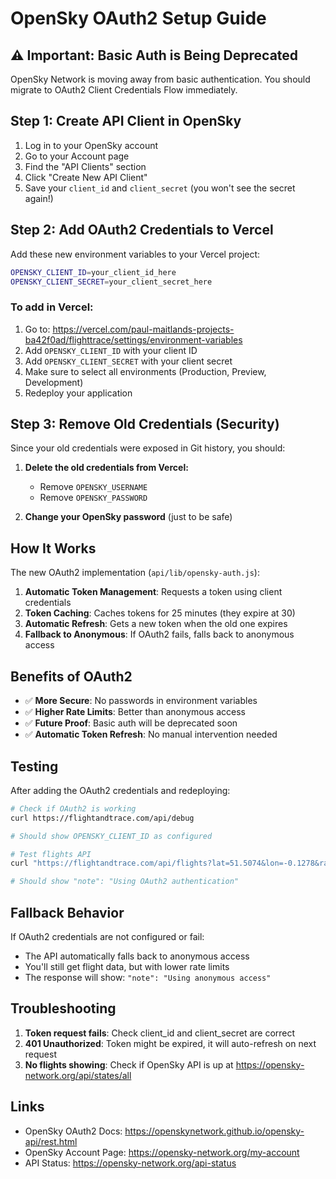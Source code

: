# OpenSky OAuth2 Setup Guide

## ⚠️ Important: Basic Auth is Being Deprecated

OpenSky Network is moving away from basic authentication. You should migrate to OAuth2 Client Credentials Flow immediately.

## Step 1: Create API Client in OpenSky

1. Log in to your OpenSky account
2. Go to your Account page
3. Find the "API Clients" section
4. Click "Create New API Client"
5. Save your `client_id` and `client_secret` (you won't see the secret again!)

## Step 2: Add OAuth2 Credentials to Vercel

Add these new environment variables to your Vercel project:

```bash
OPENSKY_CLIENT_ID=your_client_id_here
OPENSKY_CLIENT_SECRET=your_client_secret_here
```

### To add in Vercel:
1. Go to: https://vercel.com/paul-maitlands-projects-ba42f0ad/flighttrace/settings/environment-variables
2. Add `OPENSKY_CLIENT_ID` with your client ID
3. Add `OPENSKY_CLIENT_SECRET` with your client secret
4. Make sure to select all environments (Production, Preview, Development)
5. Redeploy your application

## Step 3: Remove Old Credentials (Security)

Since your old credentials were exposed in Git history, you should:

1. **Delete the old credentials from Vercel:**
   - Remove `OPENSKY_USERNAME`
   - Remove `OPENSKY_PASSWORD`

2. **Change your OpenSky password** (just to be safe)

## How It Works

The new OAuth2 implementation (`api/lib/opensky-auth.js`):

1. **Automatic Token Management**: Requests a token using client credentials
2. **Token Caching**: Caches tokens for 25 minutes (they expire at 30)
3. **Automatic Refresh**: Gets a new token when the old one expires
4. **Fallback to Anonymous**: If OAuth2 fails, falls back to anonymous access

## Benefits of OAuth2

- ✅ **More Secure**: No passwords in environment variables
- ✅ **Higher Rate Limits**: Better than anonymous access
- ✅ **Future Proof**: Basic auth will be deprecated soon
- ✅ **Automatic Token Refresh**: No manual intervention needed

## Testing

After adding the OAuth2 credentials and redeploying:

```bash
# Check if OAuth2 is working
curl https://flightandtrace.com/api/debug

# Should show OPENSKY_CLIENT_ID as configured

# Test flights API
curl "https://flightandtrace.com/api/flights?lat=51.5074&lon=-0.1278&radius=100"

# Should show "note": "Using OAuth2 authentication"
```

## Fallback Behavior

If OAuth2 credentials are not configured or fail:
- The API automatically falls back to anonymous access
- You'll still get flight data, but with lower rate limits
- The response will show: `"note": "Using anonymous access"`

## Troubleshooting

1. **Token request fails**: Check client_id and client_secret are correct
2. **401 Unauthorized**: Token might be expired, it will auto-refresh on next request
3. **No flights showing**: Check if OpenSky API is up at https://opensky-network.org/api/states/all

## Links

- OpenSky OAuth2 Docs: https://openskynetwork.github.io/opensky-api/rest.html
- OpenSky Account Page: https://opensky-network.org/my-account
- API Status: https://opensky-network.org/api-status